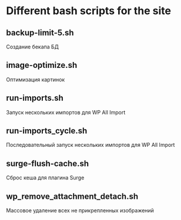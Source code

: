 # Different bash scripts for the site

## backup-limit-5.sh

Создание бекапа БД 

## image-optimize.sh

Оптимизация картинок

## run-imports.sh

Запуск нескольких импортов для WP All Import 

## run-imports_cycle.sh

Последовательный запуск нескольких импортов для WP All Import 

## surge-flush-cache.sh

Сброс кеша для плагина Surge

## wp_remove_attachment_detach.sh

Массовое удаление всех не прикрепленных изображений